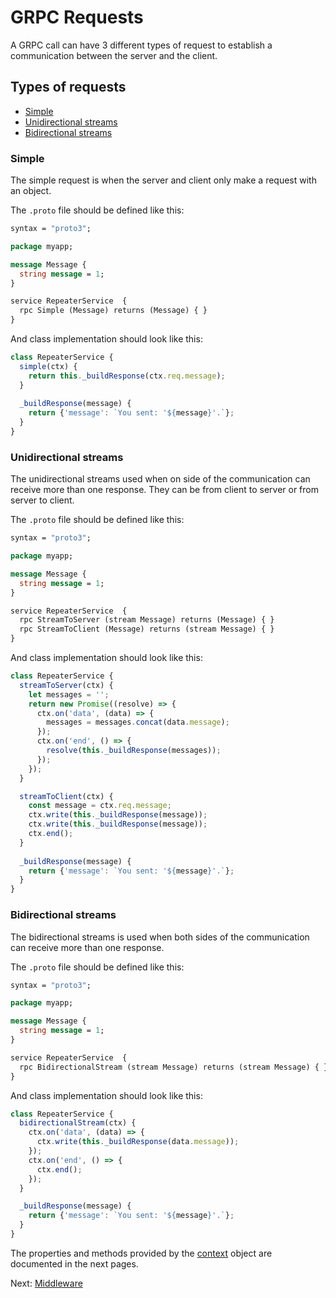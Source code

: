 # GRPC Requests 

A GRPC call can have 3 different types of request to establish a communication between the server 
and the client. 

## Types of requests

- [Simple](#simple) 
- [Unidirectional streams](#unidirectional-streams) 
- [Bidirectional streams](#bidirectional-streams)

### Simple

The simple request is when the server and client only make a request with an object. 

The `.proto` file should be defined like this:

```proto
syntax = "proto3";

package myapp;

message Message {
  string message = 1;
}

service RepeaterService  {
  rpc Simple (Message) returns (Message) { }
}
```

And class implementation should look like this:

```js
class RepeaterService {
  simple(ctx) {
    return this._buildResponse(ctx.req.message);
  }
 
  _buildResponse(message) {
    return {'message': `You sent: '${message}'.`};
  }
}
```

### Unidirectional streams

The unidirectional streams used when on side of the communication can receive more than one response.
They can be from client to server or from server to client.

The `.proto` file should be defined like this:

```proto
syntax = "proto3";

package myapp;

message Message {
  string message = 1;
}

service RepeaterService  {
  rpc StreamToServer (stream Message) returns (Message) { }
  rpc StreamToClient (Message) returns (stream Message) { }
}
```

And class implementation should look like this:

```js
class RepeaterService {
  streamToServer(ctx) {
    let messages = '';
    return new Promise((resolve) => {
      ctx.on('data', (data) => {
        messages = messages.concat(data.message);
      });
      ctx.on('end', () => {
        resolve(this._buildResponse(messages));
      });
    });
  }

  streamToClient(ctx) {
    const message = ctx.req.message;
    ctx.write(this._buildResponse(message));
    ctx.write(this._buildResponse(message));
    ctx.end();
  }
 
  _buildResponse(message) {
    return {'message': `You sent: '${message}'.`};
  }
}
```

### Bidirectional streams

The bidirectional streams is used when both sides of the communication can receive more than one response.

The `.proto` file should be defined like this:

```proto
syntax = "proto3";

package myapp;

message Message {
  string message = 1;
}

service RepeaterService  {
  rpc BidirectionalStream (stream Message) returns (stream Message) { }
}
```

And class implementation should look like this:

```js
class RepeaterService {
  bidirectionalStream(ctx) {
    ctx.on('data', (data) => {
      ctx.write(this._buildResponse(data.message));
    });
    ctx.on('end', () => {
      ctx.end();
    });
  }

  _buildResponse(message) {
    return {'message': `You sent: '${message}'.`};
  }
}
```

The properties and methods provided by the [context](context) object are documented in the next pages.

Next: [Middleware](middleware)
